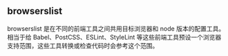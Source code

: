 ## browserslist
browserslist 是在不同的前端工具之间共用目标浏览器和 node 版本的配置工具。  
相当于给 Babel、PostCSS、ESLint、StyleLint 等这些前端工具预设一个浏览器支持范围，这些工具转换或检查代码时会参考这个范围。